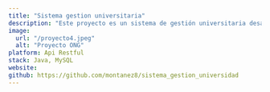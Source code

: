 ```yaml
---
title: "Sistema gestion universitaria"
description: "Este proyecto es un sistema de gestión universitaria desarrollado en Java con interfaz de consola para administrar la información sobre departamentos, profesores, alumnos, cursos, asignaturas, programas, salones, tarifas y matrículas en la Universidad de los Sabios. El sistema permite realizar CRUD de entidades, gestionar matrículas de estudiantes y generar reportes."
image:
  url: "/proyecto4.jpeg"
  alt: "Proyecto ONG"
platform: Api Restful
stack: Java, MySQL
website:
github: https://github.com/montanez8/sistema_gestion_universidad
---
```

